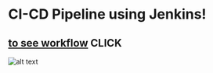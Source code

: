 # CI-CD Pipeline using Jenkins!
## [ to see workflow](pipeline.md) CLICK
![alt text](https://github.com/sumyak/CI-CD-Pipeline/blob/master/SS/Screenshot%20(365).png?raw=true)
